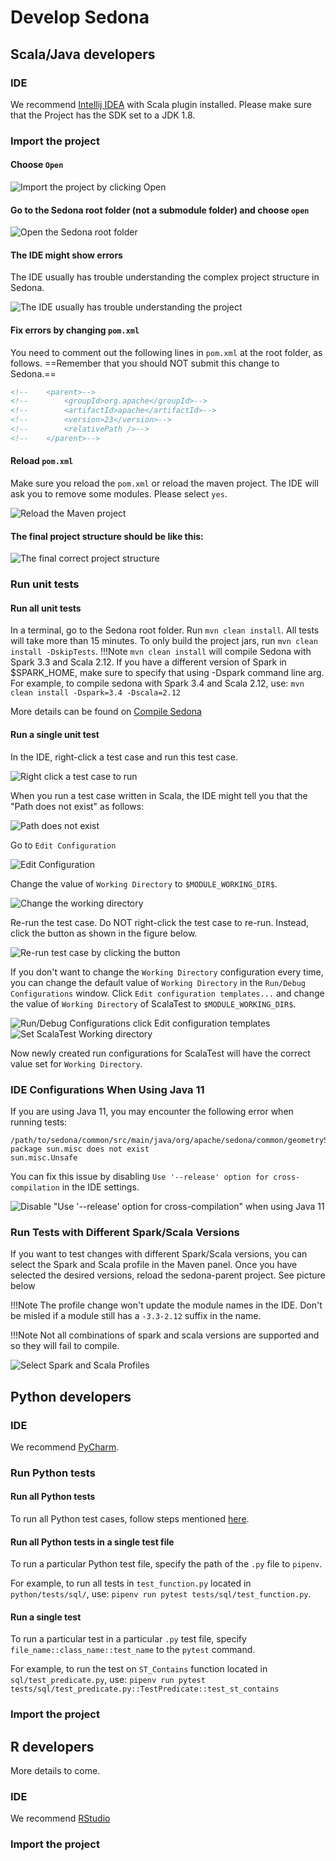 <!--
 Licensed to the Apache Software Foundation (ASF) under one
 or more contributor license agreements.  See the NOTICE file
 distributed with this work for additional information
 regarding copyright ownership.  The ASF licenses this file
 to you under the Apache License, Version 2.0 (the
 "License"); you may not use this file except in compliance
 with the License.  You may obtain a copy of the License at

   http://www.apache.org/licenses/LICENSE-2.0

 Unless required by applicable law or agreed to in writing,
 software distributed under the License is distributed on an
 "AS IS" BASIS, WITHOUT WARRANTIES OR CONDITIONS OF ANY
 KIND, either express or implied.  See the License for the
 specific language governing permissions and limitations
 under the License.
 -->

# Develop Sedona

## Scala/Java developers

### IDE

We recommend [Intellij IDEA](https://www.jetbrains.com/idea/) with Scala plugin installed. Please make sure that the Project has the SDK set to a JDK 1.8.

### Import the project

#### Choose `Open`

![Import the project by clicking Open](../image/ide-java-1.png)

#### Go to the Sedona root folder (not a submodule folder) and choose `open`

![Open the Sedona root folder](../image/ide-java-2.png)

#### The IDE might show errors

The IDE usually has trouble understanding the complex project structure in Sedona.

![The IDE usually has trouble understanding the project](../image/ide-java-4.png)

#### Fix errors by changing `pom.xml`

You need to comment out the following lines in `pom.xml` at the root folder, as follows. ==Remember that you should NOT submit this change to Sedona.==

```xml
<!--    <parent>-->
<!--        <groupId>org.apache</groupId>-->
<!--        <artifactId>apache</artifactId>-->
<!--        <version>23</version>-->
<!--        <relativePath />-->
<!--    </parent>-->
```

#### Reload `pom.xml`

Make sure you reload the `pom.xml` or reload the maven project. The IDE will ask you to remove some modules. Please select `yes`.

![Reload the Maven project](../image/ide-java-5.png)

#### The final project structure should be like this:

![The final correct project structure](../image/ide-java-3.png)

### Run unit tests

#### Run all unit tests

In a terminal, go to the Sedona root folder. Run `mvn clean install`. All tests will take more than 15 minutes. To only build the project jars, run `mvn clean install -DskipTests`.
!!!Note
`mvn clean install` will compile Sedona with Spark 3.3 and Scala 2.12. If you have a different version of Spark in $SPARK_HOME, make sure to specify that using -Dspark command line arg.
For example, to compile sedona with Spark 3.4 and Scala 2.12, use: `mvn clean install -Dspark=3.4 -Dscala=2.12`

More details can be found on [Compile Sedona](../setup/compile.md)

#### Run a single unit test

In the IDE, right-click a test case and run this test case.

![Right click a test case to run](../image/ide-java-6.png)

When you run a test case written in Scala, the IDE might tell you that the "Path does not exist" as follows:

![Path does not exist](../image/ide-java-7.png)

Go to `Edit Configuration`

![Edit Configuration](../image/ide-java-8.png)

Change the value of `Working Directory` to `$MODULE_WORKING_DIR$`.

![Change the working directory](../image/ide-java-9.png)

Re-run the test case. Do NOT right-click the test case to re-run. Instead, click the button as shown in the figure below.

![Re-run test case by clicking the button](../image/ide-java-10.png)

If you don't want to change the `Working Directory` configuration every time, you can change the default value of `Working Directory`
in the `Run/Debug Configurations` window. Click `Edit configuration templates...` and change the value
of `Working Directory` of ScalaTest to `$MODULE_WORKING_DIR$`.

![Run/Debug Configurations click Edit configuration templates](../image/ide-java-11.png)
![Set ScalaTest Working directory](../image/ide-java-12.png)

Now newly created run configurations for ScalaTest will have the correct value set for `Working Directory`.

### IDE Configurations When Using Java 11

If you are using Java 11, you may encounter the following error when running tests:

```
/path/to/sedona/common/src/main/java/org/apache/sedona/common/geometrySerde/UnsafeGeometryBuffer.java
package sun.misc does not exist
sun.misc.Unsafe
```

You can fix this issue by disabling `Use '--release' option for cross-compilation` in the IDE settings.

![Disable "Use '--release' option for cross-compilation" when using Java 11](../image/ide-java-13.png)

### Run Tests with Different Spark/Scala Versions

If you want to test changes with different Spark/Scala versions, you can select the Spark and Scala profile in the Maven panel. Once you have selected the desired versions, reload the sedona-parent project. See picture below

!!!Note
    The profile change won't update the module names in the IDE. Don't be misled if a module still has a `-3.3-2.12` suffix in the name.

!!!Note
    Not all combinations of spark and scala versions are supported and so they will fail to compile.

![Select Spark and Scala Profiles](../image/ide-java-14.png)

## Python developers

### IDE

We recommend [PyCharm](https://www.jetbrains.com/pycharm/).

### Run Python tests

#### Run all Python tests

To run all Python test cases, follow steps mentioned [here](../setup/compile.md#run-python-test).

#### Run all Python tests in a single test file

To run a particular Python test file, specify the path of the `.py` file to `pipenv`.

For example, to run all tests in `test_function.py` located in `python/tests/sql/`, use: `pipenv run pytest tests/sql/test_function.py`.

#### Run a single test

To run a particular test in a particular `.py` test file, specify `file_name::class_name::test_name` to the `pytest` command.

For example, to run the test on `ST_Contains` function located in `sql/test_predicate.py`, use: `pipenv run pytest tests/sql/test_predicate.py::TestPredicate::test_st_contains`

### Import the project

## R developers

More details to come.

### IDE

We recommend [RStudio](https://posit.co/products/open-source/rstudio/)

### Import the project
